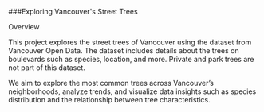 ###Exploring Vancouver's Street Trees

Overview

This project explores the street trees of Vancouver using the dataset from Vancouver Open Data. The dataset includes details about the trees on boulevards such as species, location, and more. Private and park trees are not part of this dataset.

We aim to explore the most common trees across Vancouver’s neighborhoods, analyze trends, and visualize data insights such as species distribution and the relationship between tree characteristics.

